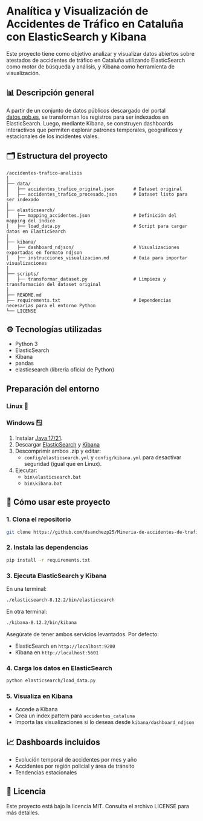 
# Analítica y Visualización de Accidentes de Tráfico en Cataluña con ElasticSearch y Kibana

Este proyecto tiene como objetivo analizar y visualizar datos abiertos sobre atestados de accidentes de tráfico en Cataluña utilizando ElasticSearch como motor de búsqueda y análisis, y Kibana como herramienta de visualización.

## 📊 Descripción general

A partir de un conjunto de datos públicos descargado del portal [datos.gob.es](https://datos.gob.es/), se transforman los registros para ser indexados en ElasticSearch. Luego, mediante Kibana, se construyen dashboards interactivos que permiten explorar patrones temporales, geográficos y estacionales de los incidentes viales.

## 🗂️ Estructura del proyecto

```
/accidentes-trafico-analisis
│
├── data/                                       
│   ├── accidentes_trafico_original.json       # Dataset original 
│   ├── accidentes_trafico_procesado.json      # Dataset listo para ser indexado   
│
├── elasticsearch/
│   ├── mapping_accidentes.json                # Definición del mapping del índice
│   ├── load_data.py                           # Script para cargar datos en ElasticSearch
│
├── kibana/
│   ├── dashboard_ndjson/                      # Visualizaciones exportadas en formato ndjson
│   ├── instrucciones_visualizacion.md         # Guía para importar visualizaciones
│
├── scripts/
│   ├── transformar_dataset.py                 # Limpieza y transformación del dataset original
│
├── README.md
├── requirements.txt                           # Dependencias necesarias para el entorno Python
└── LICENSE
```

## ⚙️ Tecnologías utilizadas

- Python 3
- ElasticSearch
- Kibana
- pandas
- elasticsearch (librería oficial de Python)

## Preparación del entorno

### Linux 🐧

### Windows 🪟

1. Instalar [Java 17/21](https://www.java.com/es/download/).
2. Descargar [ElasticSearch](https://www.elastic.co/downloads/elasticsearch) y [Kibana](https://www.elastic.co/downloads/elasticsearch)
3. Descomprimir ambos .zip y editar:
    - ```config/elasticsearch.yml``` y ```config/kibana.yml``` para desactivar seguridad (igual que en Linux).
4. Ejecutar:
    - ```bin\elasticsearch.bat```
    - ```bin\kibana.bat```

## 🚀 Cómo usar este proyecto

### 1. Clona el repositorio

```bash
git clone https://github.com/dsanchezp25/Mineria-de-accidentes-de-trafico.git
```

### 2. Instala las dependencias

```bash
pip install -r requirements.txt
```

### 3. Ejecuta ElasticSearch y Kibana

En una terminal:
```bash
./elasticsearch-8.12.2/bin/elasticsearch
```
En otra terminal:
```bash
./kibana-8.12.2/bin/kibana
```
Asegúrate de tener ambos servicios levantados. Por defecto:

- ElasticSearch en `http://localhost:9200`
- Kibana en `http://localhost:5601`

### 4. Carga los datos en ElasticSearch

```bash
python elasticsearch/load_data.py
```

### 5. Visualiza en Kibana

- Accede a Kibana
- Crea un index pattern para `accidentes_cataluna`
- Importa las visualizaciones si lo deseas desde `kibana/dashboard_ndjson`

## 📈 Dashboards incluidos

- Evolución temporal de accidentes por mes y año
- Accidentes por región policial y área de tránsito
- Tendencias estacionales

## 📄 Licencia

Este proyecto está bajo la licencia MIT. Consulta el archivo LICENSE para más detalles.
